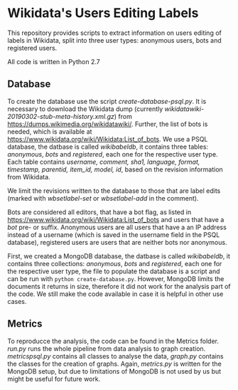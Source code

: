 # Wikidata's Users Editing Labels

This repository provides scripts to extract information on users editing of labels in Wikidata, split into three user types: anonymous users, bots and registered users. 


All code is written in Python 2.7

## Database

To create the database use the script *create-database-psql.py*. It is necessary to download the Wikidata dump (currently *wikidatawiki-20190302-stub-meta-history.xml.gz*) from https://dumps.wikimedia.org/wikidatawiki/. Further, the list of bots is needed, which is available at https://www.wikidata.org/wiki/Wikidata:List_of_bots. 
We use a PSQL database, the datbase is called *wikibabeldb*, it contains three tables: *anonymous*, *bots* and *registered*, each one for the respective user type. Each table contains *username, comment, sha1, language, format, timestamp, parentid, item_id, model, id*, based on the revision information from Wikidata. 

We limit the revisions written to the database to those that are label edits (marked with *wbsetlabel-set* or *wbsetlabel-add* in the comment). 

Bots are considered all editors, that have a bot flag, as listed in https://www.wikidata.org/wiki/Wikidata:List_of_bots and users that have a *bot* pre- or suffix. 
Anonymous users are all users that have a an IP address instead of a username (which is saved in the username field in the PSQL database), registered users are users that are neither bots nor anonymous.


First, we created a MongoDB database, the datbase is called *wikibabeldb*, it contains three collections: *anonymous*, *bots* and *registered*, each one for the respective user type, the file to populate the database is a script and can be run with `python create-database.py`. However, MongoDB limits the documents it returns in size, therefore it did not work for the analysis part of the code. We still make the code available in case it is helpful in other use cases. 

## Metrics
To reproducce the analysis, the code can be found in the Metrics folder. *run.py* runs the whole pipeline from data analysis to graph creation. *metricspsql.py* contains all classes to analyse the data, *graph.py* contains the classes for the creation of graphs. 
Again, *metrics.py* is written for the MongoDB setup, but due to limitations of MongoDB is not used by us but might be useful for future work. 
